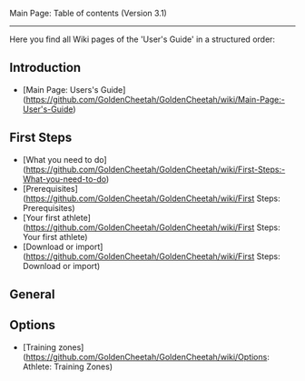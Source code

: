 Main Page: Table of contents (Version 3.1)
***

Here you find all Wiki pages of the 'User's Guide' in a structured order:

## Introduction

* [Main Page: Users's Guide] (https://github.com/GoldenCheetah/GoldenCheetah/wiki/Main-Page:-User's-Guide)

## First Steps

* [What you need to do] (https://github.com/GoldenCheetah/GoldenCheetah/wiki/First-Steps:-What-you-need-to-do)
* [Prerequisites] (https://github.com/GoldenCheetah/GoldenCheetah/wiki/First Steps: Prerequisites)
* [Your first athlete] (https://github.com/GoldenCheetah/GoldenCheetah/wiki/First Steps: Your first athlete) 
* [Download or import] (https://github.com/GoldenCheetah/GoldenCheetah/wiki/First Steps: Download or import) 


## General


## Options


* [Training zones] (https://github.com/GoldenCheetah/GoldenCheetah/wiki/Options: Athlete: Training Zones)
